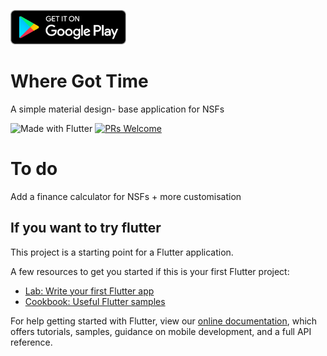 

<a href='https://play.google.com/store/apps/details?id=co.rachpra.ord_countdown'><img height="55" alt='Get it on Google Play' src='/google_play.png'/></a>

# Where Got Time

A simple material design- base application for NSFs

![Made with Flutter](https://img.shields.io/badge/Made%20With-Flutter-blue?style=flat-square)
[![PRs Welcome](https://img.shields.io/badge/PRs-welcome-brightgreen.svg?style=flat-square)](http://makeapullrequest.com)
# To do
Add a finance calculator for NSFs + more customisation

## If you want to try flutter

This project is a starting point for a Flutter application.

A few resources to get you started if this is your first Flutter project:

- [Lab: Write your first Flutter app](https://flutter.dev/docs/get-started/codelab)
- [Cookbook: Useful Flutter samples](https://flutter.dev/docs/cookbook)

For help getting started with Flutter, view our
[online documentation](https://flutter.dev/docs), which offers tutorials,
samples, guidance on mobile development, and a full API reference.
